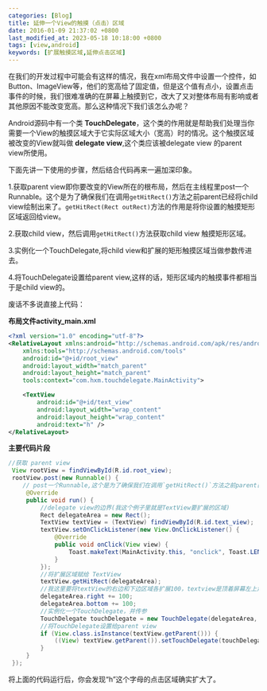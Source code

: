 ```yaml
---
categories: [Blog]
title: 延伸一个View的触摸（点击）区域
date: 2016-01-09 21:37:02 +0800
last_modified_at: 2023-05-18 10:18:00 +0800
tags: [view,android]
keywords: [扩展触摸区域,延伸点击区域]
---
```



在我们的开发过程中可能会有这样的情况，我在xml布局文件中设置一个控件，如Button、ImageView等，他们的宽高给了固定值，但是这个值有点小，设置点击事件的时候，我们很难准确的在屏幕上触摸到它，改大了又对整体布局有影响或者其他原因不能改变宽高。那么这种情况下我们该怎么办呢？

Android源码中有一个类 **TouchDelegate**，这个类的作用就是帮助我们处理当你需要一个View的触摸区域大于它实际区域大小（宽高）时的情况。这个触摸区域被改变的View就叫做 **delegate view**,这个类应该被delegate view 的parent view所使用。

下面先讲一下使用的步骤，然后结合代码再来一遍加深印象。

1.获取parent view即你要改变的View所在的根布局，然后在主线程里post一个Runnable。这个是为了确保我们在调用`getHitRect()`方法之前parent已经将child view绘制出来了。`getHitRect(Rect outRect)`方法的作用是将你设置的触摸矩形区域返回给view。

2.获取child view，然后调用`getHitRect()`方法获取child view 触摸矩形区域。

3.实例化一个TouchDelegate,将child view和扩展的矩形触摸区域当做参数传进去。

4.将TouchDelegate设置给parent view,这样的话，矩形区域内的触摸事件都相当于是child view的。

废话不多说直接上代码：

**布局文件activity_main.xml**

``` xml
<?xml version="1.0" encoding="utf-8"?>
<RelativeLayout xmlns:android="http://schemas.android.com/apk/res/android"
    xmlns:tools="http://schemas.android.com/tools"
    android:id="@+id/root_view"
    android:layout_width="match_parent"
    android:layout_height="match_parent"
    tools:context="com.hxm.touchdelegate.MainActivity">

    <TextView
        android:id="@+id/text_view"
        android:layout_width="wrap_content"
        android:layout_height="wrap_content"
        android:text="h" />
</RelativeLayout>
```

**主要代码片段**

``` java
//获取 parent view
 View rootView = findViewById(R.id.root_view);
 rootView.post(new Runnable() {
    // post一个Runnable,这个是为了确保我们在调用`getHitRect()`方法之前parent已经将child view绘制出来了。
     @Override
     public void run() {
         //delegate view的边界(我这个例子里就是TextView要扩展的区域)
         Rect delegateArea = new Rect();
         TextView textView = (TextView) findViewById(R.id.text_view);
         textView.setOnClickListener(new View.OnClickListener() {
             @Override
             public void onClick(View view) {
                 Toast.makeText(MainActivity.this, "onclick", Toast.LENGTH_SHORT).show();
             }
         });
         //将扩展区域赋给 TextView
         textView.getHitRect(delegateArea);
         //我这里要将textView的右边和下边区域各扩展100，textview是顶着屏幕左上角的，扩展上下没意义
         delegateArea.right += 100;
         delegateArea.bottom += 100;
         //实例化一个TouchDelegate，并传参
         TouchDelegate touchDelegate = new TouchDelegate(delegateArea, textView);
         //将TouchDelegate设置给parent view
         if (View.class.isInstance(textView.getParent())) {
             ((View) textView.getParent()).setTouchDelegate(touchDelegate);
         }
     }
 });
```
将上面的代码运行后，你会发现“h”这个字母的点击区域确实扩大了。
